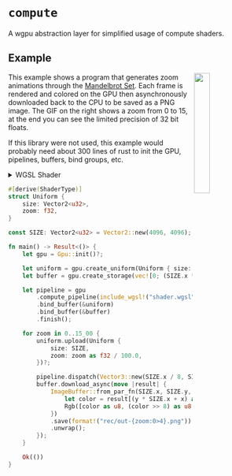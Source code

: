 # `compute`

A wgpu abstraction layer for simplified usage of compute shaders.

## Example

<img src="https://github.com/user-attachments/assets/0a89db41-d732-4701-8955-4bbcb4181b19" width="25%" align="right" >

This example shows a program that generates zoom animations through the [Mandelbrot Set](https://en.wikipedia.org/wiki/Mandelbrot_set).
Each frame is rendered and colored on the GPU then asynchronously downloaded back to the CPU to be saved as a PNG image.
The GIF on the right shows a zoom from 0 to 15, at the end you can see the limited precision of 32 bit floats.

If this library were not used, this example would probably need about 300 lines of rust to init the GPU, pipelines, buffers, bind groups, etc.

<details>
<summary>WGSL Shader</summary>

```wgsl
@group(0) @binding(0) var<uniform> ctx: Uniform;
@group(0) @binding(1) var<storage, read_write> data: array<u32>;

struct Uniform {
    size: vec2<u32>,
    zoom: f32
}

const PI: f32 = 3.1415926538;

const N: i32 = 1000;
const POI: vec2<f32> = vec2(-1.7864323556423187, -2.905726428359401e-7);

@compute
@workgroup_size(8, 8, 1)
fn main(@builtin(global_invocation_id) pos: vec3<u32>) {
    var zoom = 4.0 / exp(ctx.zoom);
    var c = (vec2(f32(pos.x), f32(pos.y)) / f32(ctx.size.x) - 0.5) * zoom + POI;

    var color = evaluate(c);
    var packed = pack4x8unorm(vec4(color, 0.0));

    data[ctx.size.x * pos.y + pos.x] = packed;
}

fn evaluate(c: vec2<f32>) -> vec3<f32> {
    var z = vec2(0.0);
    for (var i = 0; i < N; i++) {
        z = cSq(z) + c;
        
        if i + 1 == N { 
            break;
        }

        if length(z) > 4.0 {
            var value = sqrt(f32(i) / f32(N));
            return hueShift(vec3(1.0, 0.0, 0.0), value * 2.0 * PI);
        }
    }
    
    return vec3(0.0);
}

fn cSq(z: vec2<f32>) -> vec2<f32> {
    return vec2(z.x * z.x - z.y * z.y, 2.0 * z.x * z.y);
}

fn hueShift(color: vec3<f32>, hue: f32) -> vec3<f32> {
    var k = vec3(0.57735, 0.57735, 0.57735);
    var cosAngle = cos(hue);
    return vec3(color * cosAngle
                + cross(k, color) * sin(hue)
                + k * dot(k, color) * (1.0 - cosAngle)
    );
}
```

</details>

```rust
#[derive(ShaderType)]
struct Uniform {
    size: Vector2<u32>,
    zoom: f32,
}

const SIZE: Vector2<u32> = Vector2::new(4096, 4096);

fn main() -> Result<()> {
    let gpu = Gpu::init()?;

    let uniform = gpu.create_uniform(Uniform { size: SIZE, zoom: 0.0 })?;
    let buffer = gpu.create_storage(vec![0; (SIZE.x * SIZE.y) as usize])?;

    let pipeline = gpu
        .compute_pipeline(include_wgsl!("shader.wgsl"))
        .bind_buffer(&uniform)
        .bind_buffer(&buffer)
        .finish();

    for zoom in 0..15_00 {
        uniform.upload(Uniform {
            size: SIZE,
            zoom: zoom as f32 / 100.0,
        })?;

        pipeline.dispatch(Vector3::new(SIZE.x / 8, SIZE.y / 8, 1));
        buffer.download_async(move |result| {
            ImageBuffer::from_par_fn(SIZE.x, SIZE.y, |x, y| {
                let color = result[(y * SIZE.x + x) as usize];
                Rgb([color as u8, (color >> 8) as u8, (color >> 16) as u8])
            })
            .save(format!("rec/out-{zoom:0>4}.png"))
            .unwrap();
        });
    }

    Ok(())
}
```

